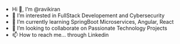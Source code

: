 - Hi 👋, I’m @ravikiran
- 👀 I’m interested in FullStack Developement and Cybersecurity
- 🌱 I’m currently learning SpringBoot Microservices, Angular, React
- 💞️ I’m looking to collaborate on Passionate Technology Projects
- 📫 How to reach me... through Linkedin

<!---
ravikiranx5/ravikiranx5 is a ✨ special ✨ repository because its `README.md` (this file) appears on your GitHub profile.
You can click the Preview link to take a look at your changes.
--->
